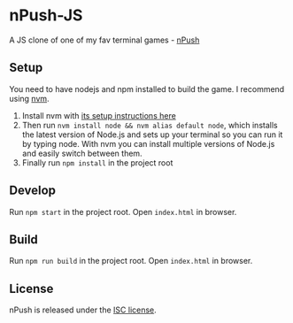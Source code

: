 # nPush-JS
A JS clone of one of my fav terminal games - [nPush](http://npush.sourceforge.net/)

## Setup
You need to have nodejs and npm installed to build the game.
I recommend using [nvm](https://github.com/creationix/nvm).

1. Install nvm with [its setup instructions here](https://github.com/creationix/nvm#installation)
2. Then run `nvm install node && nvm alias default node`, which installs the latest version of Node.js and sets up your terminal so you can run it by typing node. With nvm you can install multiple versions of Node.js and easily switch between them.
3. Finally run `npm install` in the project root

## Develop
Run `npm start` in the project root. Open `index.html` in browser.

## Build
Run `npm run build` in the project root. Open `index.html` in browser.

## License
nPush is released under the [ISC license](https://opensource.org/licenses/ISC).
